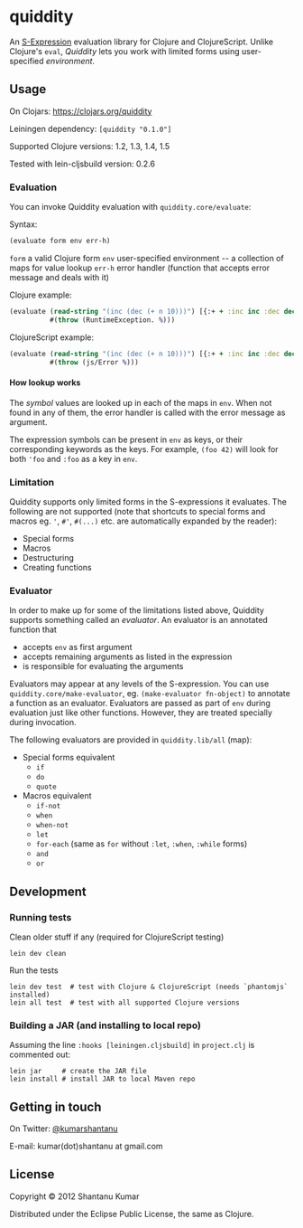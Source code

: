 # quiddity

An [S-Expression](http://en.wikipedia.org/wiki/S-expression) evaluation library
for Clojure and ClojureScript. Unlike Clojure's `eval`, _Quiddity_ lets you work
with limited forms using user-specified _environment_.


## Usage

On Clojars: https://clojars.org/quiddity

Leiningen dependency: `[quiddity "0.1.0"]`

Supported Clojure versions: 1.2, 1.3, 1.4, 1.5

Tested with lein-cljsbuild version: 0.2.6


### Evaluation

You can invoke Quiddity evaluation with `quiddity.core/evaluate`:

Syntax:

```clojure
(evaluate form env err-h)
```

`form`  a valid Clojure form
`env`   user-specified environment -- a collection of maps for value lookup
`err-h` error handler (function that accepts error message and deals with it)

Clojure example:

```clojure
(evaluate (read-string "(inc (dec (+ n 10)))") [{:+ + :inc inc :dec dec :n 20}]
          #(throw (RuntimeException. %)))
```

ClojureScript example:

```clojure
(evaluate (read-string "(inc (dec (+ n 10)))") [{:+ + :inc inc :dec dec :n 20}]
          #(throw (js/Error %)))
```


#### How lookup works

The _symbol_ values are looked up in each of the maps in `env`. When not found
in any of them, the error handler is called with the error message as argument.

The expression symbols can be present in `env` as keys, or their corresponding
keywords as the keys. For example, `(foo 42)` will look for both `'foo` and
`:foo` as a key in `env`.


### Limitation

Quiddity supports only limited forms in the S-expressions it evaluates. The
following are not supported (note that shortcuts to special forms and macros
eg. `'`, `#'`, `#(...)` etc. are automatically expanded by the reader):

* Special forms
* Macros
* Destructuring
* Creating functions


### Evaluator

In order to make up for some of the limitations listed above, Quiddity supports
something called an _evaluator_. An evaluator is an annotated function that

* accepts `env` as first argument
* accepts remaining arguments as listed in the expression
* is responsible for evaluating the arguments

Evaluators may appear at any levels of the S-expression. You can use
`quiddity.core/make-evaluator`, eg. `(make-evaluator fn-object)` to annotate a
function as an evaluator. Evaluators are passed as part of `env` during
evaluation just like other functions. However, they are treated specially
during invocation.

The following evaluators are provided in `quiddity.lib/all` (map):

* Special forms equivalent
  * `if`
  * `do`
  * `quote`
* Macros equivalent
  * `if-not`
  * `when`
  * `when-not`
  * `let`
  * `for-each` (same as `for` without `:let`, `:when`, `:while` forms)
  * `and`
  * `or`


## Development

### Running tests

Clean older stuff if any (required for ClojureScript testing)

```
lein dev clean
```

Run the tests

```
lein dev test  # test with Clojure & ClojureScript (needs `phantomjs` installed)
lein all test  # test with all supported Clojure versions
```


### Building a JAR (and installing to local repo)

Assuming the line `:hooks [leiningen.cljsbuild]` in `project.clj` is
commented out:

```
lein jar     # create the JAR file
lein install # install JAR to local Maven repo
```


## Getting in touch

On Twitter: [@kumarshantanu](https://twitter.com/kumarshantanu)

E-mail: kumar(dot)shantanu at gmail.com


## License

Copyright © 2012 Shantanu Kumar

Distributed under the Eclipse Public License, the same as Clojure.
